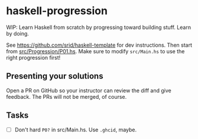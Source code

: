 # haskell-progression

WIP: Learn Haskell from scratch by progressing toward building stuff. Learn by doing.

See https://github.com/srid/haskell-template for dev instructions. Then start from [src/Progression/P01.hs](src/Progression/P01.hs). Make sure to modify `src/Main.hs` to use the right progression first!

## Presenting your solutions

Open a PR on GitHub so your instructor can review the diff and give feedback. The PRs will not be merged, of course.

## Tasks

- [ ] Don't hard `P0?` in src/Main.hs. Use `.ghcid`, maybe.
